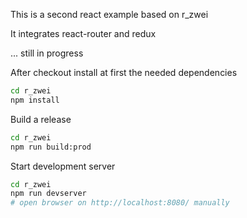 This is a second react example based on r_zwei

It integrates react-router and redux

... still in progress


After checkout install at first the needed dependencies

```bash
cd r_zwei
npm install
```

Build a release
```bash
cd r_zwei
npm run build:prod
```

Start development server
```bash
cd r_zwei
npm run devserver
# open browser on http://localhost:8080/ manually
```
